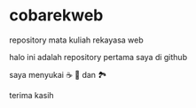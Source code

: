 # cobarekweb
repository mata kuliah rekayasa web

halo ini adalah repository pertama saya di github

saya menyukai :coffee: :pizza: dan :national_park:

terima kasih
